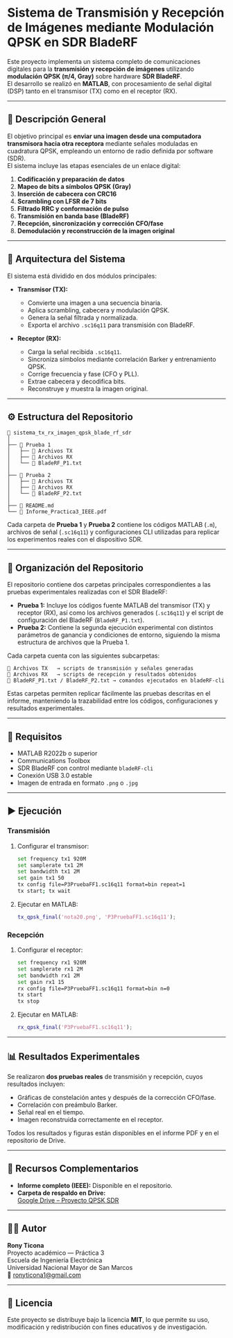 # Sistema de Transmisión y Recepción de Imágenes mediante Modulación QPSK en SDR BladeRF

Este proyecto implementa un sistema completo de comunicaciones digitales para la **transmisión y recepción de imágenes** utilizando **modulación QPSK (π/4, Gray)** sobre hardware **SDR BladeRF**.  
El desarrollo se realizó en **MATLAB**, con procesamiento de señal digital (DSP) tanto en el transmisor (TX) como en el receptor (RX).

---

## 📘 Descripción General

El objetivo principal es **enviar una imagen desde una computadora transmisora hacia otra receptora** mediante señales moduladas en cuadratura QPSK, empleando un entorno de radio definida por software (SDR).  
El sistema incluye las etapas esenciales de un enlace digital:

1. **Codificación y preparación de datos**
2. **Mapeo de bits a símbolos QPSK (Gray)**
3. **Inserción de cabecera con CRC16**
4. **Scrambling con LFSR de 7 bits**
5. **Filtrado RRC y conformación de pulso**
6. **Transmisión en banda base (BladeRF)**
7. **Recepción, sincronización y corrección CFO/fase**
8. **Demodulación y reconstrucción de la imagen original**

---

## 🧠 Arquitectura del Sistema

El sistema está dividido en dos módulos principales:

- **Transmisor (TX):**
  - Convierte una imagen a una secuencia binaria.
  - Aplica scrambling, cabecera y modulación QPSK.
  - Genera la señal filtrada y normalizada.
  - Exporta el archivo `.sc16q11` para transmisión con BladeRF.

- **Receptor (RX):**
  - Carga la señal recibida `.sc16q11`.
  - Sincroniza símbolos mediante correlación Barker y entrenamiento QPSK.
  - Corrige frecuencia y fase (CFO y PLL).
  - Extrae cabecera y decodifica bits.
  - Reconstruye y muestra la imagen original.

---

## ⚙️ Estructura del Repositorio

```
📂 sistema_tx_rx_imagen_qpsk_blade_rf_sdr
│
├── 📁 Prueba 1
│   ├── 📁 Archivos TX
│   ├── 📁 Archivos RX
│   └── 📄 BladeRF_P1.txt
│
├── 📁 Prueba 2
│   ├── 📁 Archivos TX
│   ├── 📁 Archivos RX
│   └── 📄 BladeRF_P2.txt
│
├── 📄 README.md
└── 📄 Informe_Practica3_IEEE.pdf
```

Cada carpeta de **Prueba 1** y **Prueba 2** contiene los códigos MATLAB (`.m`), archivos de señal (`.sc16q11`) y configuraciones CLI utilizadas para replicar los experimentos reales con el dispositivo SDR.

---

## 📂 Organización del Repositorio

El repositorio contiene dos carpetas principales correspondientes a las pruebas experimentales realizadas con el SDR BladeRF:

- **Prueba 1:** Incluye los códigos fuente MATLAB del transmisor (TX) y receptor (RX), así como los archivos generados (`.sc16q11`) y el script de configuración del BladeRF (`BladeRF_P1.txt`).
- **Prueba 2:** Contiene la segunda ejecución experimental con distintos parámetros de ganancia y condiciones de entorno, siguiendo la misma estructura de archivos que la Prueba 1.

Cada carpeta cuenta con las siguientes subcarpetas:

```
📁 Archivos TX   → scripts de transmisión y señales generadas  
📁 Archivos RX   → scripts de recepción y resultados obtenidos  
📄 BladeRF_P1.txt / BladeRF_P2.txt → comandos ejecutados en bladeRF-cli
```

Estas carpetas permiten replicar fácilmente las pruebas descritas en el informe, manteniendo la trazabilidad entre los códigos, configuraciones y resultados experimentales.

---

## 🧩 Requisitos

- MATLAB R2022b o superior  
- Communications Toolbox  
- SDR BladeRF con control mediante `bladeRF-cli`  
- Conexión USB 3.0 estable  
- Imagen de entrada en formato `.png` o `.jpg`

---

## ▶️ Ejecución

### Transmisión

1. Configurar el transmisor:
   ```bash
   set frequency tx1 920M
   set samplerate tx1 2M
   set bandwidth tx1 2M
   set gain tx1 50
   tx config file=P3PruebaFF1.sc16q11 format=bin repeat=1
   tx start; tx wait
   ```

2. Ejecutar en MATLAB:
   ```matlab
   tx_qpsk_final('nota20.png', 'P3PruebaFF1.sc16q11');
   ```

### Recepción

1. Configurar el receptor:
   ```bash
   set frequency rx1 920M
   set samplerate rx1 2M
   set bandwidth rx1 2M
   set gain rx1 15
   rx config file=P3PruebaFF1.sc16q11 format=bin n=0
   tx start
   tx stop
   ```

2. Ejecutar en MATLAB:
   ```matlab
   rx_qpsk_final('P3PruebaFF1.sc16q11');
   ```

---

## 📊 Resultados Experimentales

Se realizaron **dos pruebas reales** de transmisión y recepción, cuyos resultados incluyen:

- Gráficas de constelación antes y después de la corrección CFO/fase.
- Correlación con preámbulo Barker.
- Señal real en el tiempo.
- Imagen reconstruida correctamente en el receptor.

Todos los resultados y figuras están disponibles en el informe PDF y en el repositorio de Drive.

---

## 🔗 Recursos Complementarios

- **Informe completo (IEEE):** Disponible en el repositorio.  
- **Carpeta de respaldo en Drive:**  
  [Google Drive – Proyecto QPSK SDR](https://drive.google.com/drive/folders/1syCcmkbR46iKqC4l20rt-UAEfdUsrzyQ?usp=drive_link)

---

## 👨‍💻 Autor

**Rony Ticona**  
Proyecto académico — Práctica 3  
Escuela de Ingeniería Electrónica  
Universidad Nacional Mayor de San Marcos  
📧 ronyticona1@gmail.com  

---

## 📜 Licencia

Este proyecto se distribuye bajo la licencia **MIT**, lo que permite su uso, modificación y redistribución con fines educativos y de investigación.
